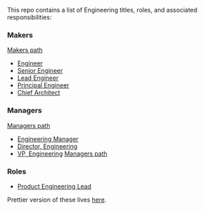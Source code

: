 This repo contains a list of Engineering titles, roles, and associated responsibilities:

### Makers

[Makers path](makers_path.md)
* [Engineer](engineer.md)
* [Senior Engineer](senior_engineer.md)
* [Lead Engineer](lead_engineer.md)
* [Principal Engineer](principal_engineer.md)
* [Chief Architect](chief_architect.md)

### Managers

[Managers path](managers_path.md)
* [Engineering Manager](engineering_manager.md)
* [Director, Engineering](director_engineering.md)
* [VP, Engineering](vp_engineering.md)
[Managers path](managers_path.md)

### Roles

* [Product Engineering Lead](product_engineering_lead.md)


Prettier version of these lives [here](https://github.dev.meetup.com/pages/meetup/engineering-roles/).
